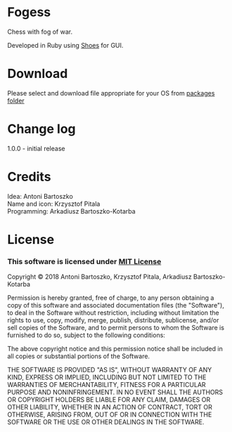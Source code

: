 # Fogess
Chess with fog of war.

Developed in Ruby using [Shoes](http://shoesrb.com/) for GUI.

# Download
Please select and download file appropriate for your OS from [packages folder](https://github.com/xathanex/Fogess/tree/master/packages)

# Change log
1.0.0 - initial release

# Credits

Idea: Antoni Bartoszko  
Name and icon: Krzysztof Pitala  
Programming: Arkadiusz Bartoszko-Kotarba

# License
### This software is licensed under [MIT License](https://en.wikipedia.org/wiki/MIT_License)

Copyright &copy; 2018 Antoni Bartoszko, Krzysztof Pitala, Arkadiusz Bartoszko-Kotarba

Permission is hereby granted, free of charge, to any person obtaining a copy
of this software and associated documentation files (the "Software"), to deal
in the Software without restriction, including without limitation the rights
to use, copy, modify, merge, publish, distribute, sublicense, and/or sell
copies of the Software, and to permit persons to whom the Software is
furnished to do so, subject to the following conditions:

The above copyright notice and this permission notice shall be included in all
copies or substantial portions of the Software.

THE SOFTWARE IS PROVIDED "AS IS", WITHOUT WARRANTY OF ANY KIND, EXPRESS OR
IMPLIED, INCLUDING BUT NOT LIMITED TO THE WARRANTIES OF MERCHANTABILITY,
FITNESS FOR A PARTICULAR PURPOSE AND NONINFRINGEMENT. IN NO EVENT SHALL THE
AUTHORS OR COPYRIGHT HOLDERS BE LIABLE FOR ANY CLAIM, DAMAGES OR OTHER
LIABILITY, WHETHER IN AN ACTION OF CONTRACT, TORT OR OTHERWISE, ARISING FROM,
OUT OF OR IN CONNECTION WITH THE SOFTWARE OR THE USE OR OTHER DEALINGS IN THE
SOFTWARE.

